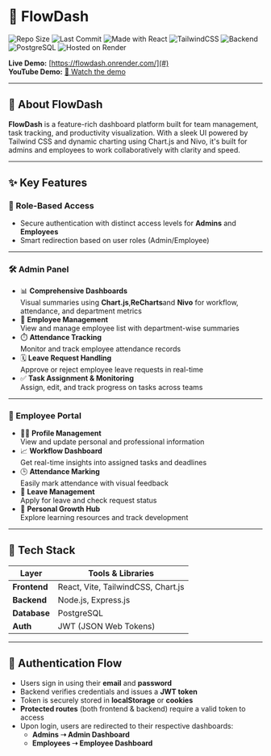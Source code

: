 # 🚀 FlowDash

![Repo Size](https://img.shields.io/github/repo-size/aditya-singh2005/FlowDash)
![Last Commit](https://img.shields.io/github/last-commit/aditya-singh2005/FlowDash)
![Made with React](https://img.shields.io/badge/frontend-React-blue)
![TailwindCSS](https://img.shields.io/badge/styled%20with-Tailwind%20CSS-38B2AC.svg)
![Backend](https://img.shields.io/badge/backend-Node.js-green)
![PostgreSQL](https://img.shields.io/badge/db-PostgreSQL-blue.svg)
![Hosted on Render](https://img.shields.io/badge/Hosted%20on-Render-6c47ff)

**Live Demo:** [https://flowdash.onrender.com/](#)  
**YouTube Demo:** [🎥 Watch the demo](#)

---

## 🌟 About FlowDash

**FlowDash** is a feature-rich dashboard platform built for team management, task tracking, and productivity visualization. With a sleek UI powered by Tailwind CSS and dynamic charting using Chart.js and Nivo, it's built for admins and employees to work collaboratively with clarity and speed.

---

## ✨ Key Features

### 🔐 Role-Based Access
- Secure authentication with distinct access levels for **Admins** and **Employees**
- Smart redirection based on user roles (Admin/Employee)

---

### 🛠️ Admin Panel

- 📊 **Comprehensive Dashboards**  
  Visual summaries using **Chart.js**,**ReCharts**and **Nivo** for workflow, attendance, and department metrics
- 👥 **Employee Management**  
  View and manage employee list with department-wise summaries
- ⏱️ **Attendance Tracking**  
  Monitor and track employee attendance records
- 🗓️ **Leave Request Handling**  
  Approve or reject employee leave requests in real-time
- ✅ **Task Assignment & Monitoring**  
  Assign, edit, and track progress on tasks across teams

---

### 👤 Employee Portal

- 🧑‍💼 **Profile Management**  
  View and update personal and professional information
- 📈 **Workflow Dashboard**  
  Get real-time insights into assigned tasks and deadlines
- 🕒 **Attendance Marking**  
  Easily mark attendance with visual feedback
- 📅 **Leave Management**  
  Apply for leave and check request status
- 🚀 **Personal Growth Hub**  
  Explore learning resources and track development

---

## 🧰 Tech Stack

| Layer       | Tools & Libraries                       |
|-------------|-----------------------------------------|
| **Frontend** | React, Vite, TailwindCSS, Chart.js |
| **Backend**  | Node.js, Express.js                    |
| **Database** | PostgreSQL                             |
| **Auth**     | JWT (JSON Web Tokens)                  |

---

## 🔑 Authentication Flow

- Users sign in using their **email** and **password**
- Backend verifies credentials and issues a **JWT token**
- Token is securely stored in **localStorage** or **cookies**
- **Protected routes** (both frontend & backend) require a valid token to access
- Upon login, users are redirected to their respective dashboards:
  - **Admins ➝ Admin Dashboard**
  - **Employees ➝ Employee Dashboard**




